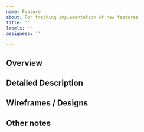 ```yaml
---
name: Feature
about: For tracking implementation of new features
title: ''
labels: ''
assignees: ''

---
```


## Overview
<!-- Brief description of what we want to add or change, and why -->

## Detailed Description
<!-- Full description of the feature, including specific requirements, acceptance criteria, or stories if possible -->

## Wireframes / Designs
<!-- If applicable -->

## Other notes
<!-- Add any further context that doesn't fit well above, e.g.:
  - Possible implementation strategies
  - Possible alternatives, contingencies, or incremental solutions, or blockers
  - Notes on relative priority or factors that could affect future priority
-->
